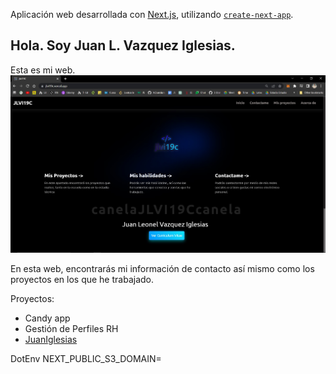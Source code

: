 Aplicación web desarrollada con [Next.js](https://nextjs.org/), utilizando [`create-next-app`](https://github.com/vercel/next.js/tree/canary/packages/create-next-app).

## Hola. Soy Juan L. Vazquez Iglesias.
Esta es mi web.
![Juan_Iglesias](/public/img_readme/iglesias.jpg)

En esta web, encontrarás mi información de contacto así mismo como los proyectos en los que he trabajado.

Proyectos:
- Candy app
- Gestión de Perfiles RH
- [JuanIglesias](https://jlvi19c.vercel.app/)

DotEnv
NEXT_PUBLIC_S3_DOMAIN=